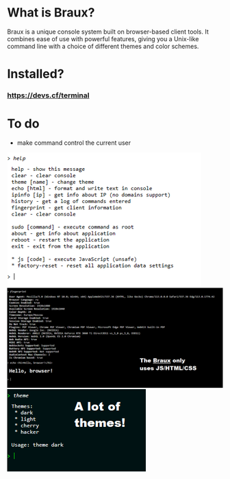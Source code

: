 # What is Braux?
Braux is a unique console system built on browser-based client tools.
It combines ease of use with powerful features, giving you a Unix-like
command line with a choice of different themes and color schemes.

# Installed?
### https://devs.cf/terminal

# To do
* make command control the current user

![](screen1.jpg)
![](screen2.jpg)
![](screen3.jpg)
